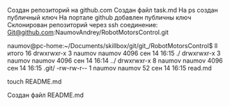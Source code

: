 Создан репозиторий на github.com
Создан файл task.md
На ps создан публичный ключ
На портале github добавлен публичны ключ
Склонирован репозиторий через ssh соединение: Git@github.com:NaumovAndrey/RobotMotorsControl.git

naumov@pc-home:~/Documents/skillbox/git/git_/RobotMotorsControl$ ll
итого 16
drwxrwxr-x 3 naumov naumov 4096 сен 14 16:15 ./
drwxrwxr-x 3 naumov naumov 4096 сен 14 16:14 ../
drwxrwxr-x 8 naumov naumov 4096 сен 14 16:15 .git/
-rw-rw-r-- 1 naumov naumov   52 сен 14 16:15 read.md

touch README.md

Создан файл README.md
